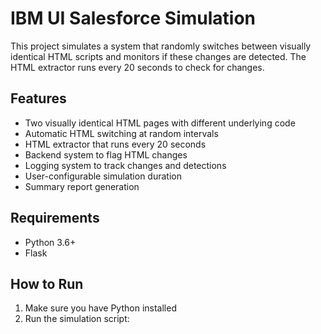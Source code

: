 # IBM UI Salesforce Simulation

This project simulates a system that randomly switches between visually identical HTML scripts and monitors if these changes are detected. The HTML extractor runs every 20 seconds to check for changes.

## Features

- Two visually identical HTML pages with different underlying code
- Automatic HTML switching at random intervals
- HTML extractor that runs every 20 seconds
- Backend system to flag HTML changes
- Logging system to track changes and detections
- User-configurable simulation duration
- Summary report generation

## Requirements

- Python 3.6+
- Flask

## How to Run

1. Make sure you have Python installed
2. Run the simulation script: